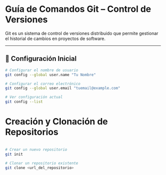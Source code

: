 # Guía de Comandos Git – Control de Versiones

Git es un sistema de control de versiones distribuido que permite gestionar el historial de cambios en proyectos de software.

---

## 🔹 Configuración Inicial

```bash
# Configurar el nombre de usuario
git config --global user.name "Tu Nombre"

# Configurar el correo electrónico
git config --global user.email "tuemail@example.com"

# Ver configuración actual
git config --list


```

# Creación y Clonación de Repositorios
```bash

# Crear un nuevo repositorio
git init

# Clonar un repositorio existente
git clone <url_del_repositorio>
```
